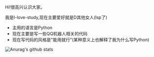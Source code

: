 Hi!很高兴认识大家。
 
我是I-love-study,现在主要爱好就是D其他女人(lsp了)
 - 主用的语言是Python
 - 现在主要是写一些QQ机器人相关的代码
 - 现在写代码的风格是"能用就行"(某种意义上也解释了我为什么写Python)
 
![Anurag's github stats](https://github-readme-stats.vercel.app/api?username=I-love-study&show_icons=true&theme=radical)
